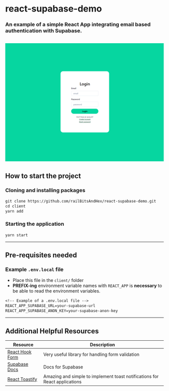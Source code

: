 # react-supabase-demo

### An example of a simple React App integrating email based authentication with Supabase.
![Alt text](appLoginPage.png)
---
## How to start the project  
### Cloning and installing packages

````
git clone https://github.com/railBitsAndHex/react-supabase-demo.git
cd client
yarn add
````

### Starting the application

````
yarn start
````
---
## Pre-requisites needed

### Example `.env.local` file

- Place this file in the `client/` folder  
- **PREFIX-ing** environment variable names with `REACT_APP` is **necessary** to be able to read the environment variables.

````
<!-- Example of a .env.local file -->
REACT_APP_SUPABASE_URL=your-supabase-url
REACT_APP_SUPABASE_ANON_KEY=your-supabase-anon-key
````
---

## Additional Helpful Resources

| Resource      | Description |
| ----------- | ----------- |
| [React Hook Form](https://react-hook-form.com/)      | Very useful library for handling form validation       |
| [Supabase Docs](https://supabase.com/docs/)   | Docs for Supabase        |
|[React Toastify](https://fkhadra.github.io/react-toastify/introduction/)| Amazing and simple to implement toast notifications for React applications|


